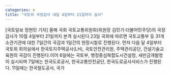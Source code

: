 ```yaml
---
categories: e
title: "국토위 국정감사 내달 4일부터 21일까지 실시"
---
```

[국토일보 정현민 기자] 올해 국회 국토교통위원회(위원장 김민기·더불어민주당)의 국정감사가 10월 4일부터 21일까지 본격 실시된다.23일 국회에 따르면 국토교통부 등 31개 소관기관에 대한 7일간의 국감과 1일간의 현장시찰로 진행된다. 먼저 다음 달 4일부터 국토위 회의실에서 한국토지주택공사(LH), 국토안전관리원, 주택관리공단, 건설기술교육원의 국감이 진행된다.이어 6일에는 국토부, 행정중심복합도시건설청, 새만금개발청이 실시되며 7일에는 한국도로공사, 한국교통안전공단, 한국도로공사서비스가 진행된다. 11일에는 한국철도공사, 국가